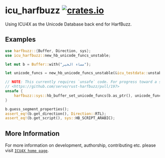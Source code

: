 # icu_harfbuzz [![crates.io](https://img.shields.io/crates/v/icu_harfbuzz)](https://crates.io/crates/icu_harfbuzz)

Using ICU4X as the Unicode Database back end for HarfBuzz.

## Examples

```rust
use harfbuzz::{Buffer, Direction, sys};
use icu_harfbuzz::new_hb_unicode_funcs_unstable;

let mut b = Buffer::with("مساء الخير");

let unicode_funcs = new_hb_unicode_funcs_unstable(&icu_testdata::unstable()).unwrap();

// NOTE: This currently requires `unsafe` code. For progress toward a safe abstraction, see:
// <https://github.com/servo/rust-harfbuzz/pull/197>
unsafe {
    harfbuzz::sys::hb_buffer_set_unicode_funcs(b.as_ptr(), unicode_funcs.as_ptr());
}

b.guess_segment_properties();
assert_eq!(b.get_direction(), Direction::RTL);
assert_eq!(b.get_script(), sys::HB_SCRIPT_ARABIC);
```

## More Information

For more information on development, authorship, contributing etc. please visit [`ICU4X home page`](https://github.com/unicode-org/icu4x).
